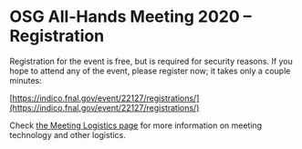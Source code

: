 # OSG All-Hands Meeting 2020 &ndash; Registration

Registration for the event is free, but is required for security reasons.  If
you hope to attend any of the event, please register now; it takes only a couple
minutes:

[https://indico.fnal.gov/event/22127/registrations/](https://indico.fnal.gov/event/22127/registrations/)

Check [the Meeting Logistics page](technology.md)
for more information on meeting technology and other logistics.
